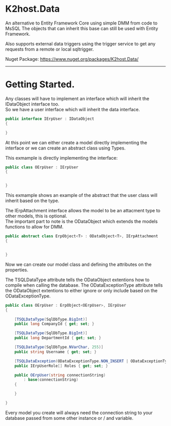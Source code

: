 
# K2host.Data

An alternative to Entity Framework Core using simple DMM from code to MsSQL
The objects that can inherit this base can still be used with Entity Framework.

Also supports external data triggers using the trigger service to get any requests from a remote or local sqltrigger.

Nuget Package: https://www.nuget.org/packages/K2host.Data/

------------------------------------------------------------------------------------------------------------------------

# Getting Started.

Any classes will have to implement an interface which will inherit the IDataObject interface too.<br />
So we have a user interface which will inherit the data interface.

```c#
public interface IErpUser : IDataObject
{

}
```
At this point we can either create a model directly implementing the interface or we can create an abstract class using Types.<br />

This exmample is directly implementing the interface:

```c#
public class OErpUser : IErpUser
{


}
```

This exmample shows an example of the abstract that the user class will inherit based on the type.<br />

The IErpAttachment interface allows the model to be an attacment type to other models, this is optional.<br />
The important part to note is the ODataObject<T> which extends the models functions to allow for DMM.

```c#
public abstract class ErpObject<T> : ODataObject<T>, IErpAttachment
{


}
```

Now we can create our model class and defining the attributes on the properties.

The TSQLDataType attribute tells the ODataObject extentions how to compile when calling the database.
The ODataExceptionType attribute tells the ODataObject extentions to either ignore or only include based on the ODataExceptionType.

```c#
public class OErpUser : ErpObject<OErpUser>, IErpUser
{

	[TSQLDataType(SqlDbType.BigInt)]
	public long CompanyId { get; set; }

	[TSQLDataType(SqlDbType.BigInt)]
	public long DepartmentId { get; set; }

	[TSQLDataType(SqlDbType.NVarChar, 255)]
	public string Username { get; set; }

	[TSQLDataException(ODataExceptionType.NON_INSERT | ODataExceptionType.NON_UPDATE | ODataExceptionType.NON_SELECT | ODataExceptionType.NON_DELETE | ODataExceptionType.NON_CREATE)]
    public IErpUserRole[] Roles { get; set; }

    public OErpUser(string connectionString)
        : base(connectionString)
    {

    }

}
```
Every model you create will always need the connection string to your database passed from some other instance or / and variable.



